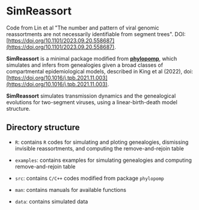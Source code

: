 # SimReassort
Code from Lin et al "The number and pattern of viral genomic reassortments are not necessarily identifiable from segment trees". DOI: [https://doi.org/10.1101/2023.09.20.558687](https://doi.org/10.1101/2023.09.20.558687).

**SimReassort** is a minimal package modified from [**phylopomp**](https://github.com/kingaa/phylopomp), which simulates and infers from genealogies given a broad classes of compartmental epidemiological models, described in King et al (2022), doi: [https://doi.org/10.1016/j.tpb.2021.11.003](https://doi.org/10.1016/j.tpb.2021.11.003).

**SimReassort** simulates transmission dynamics and the genealogical evolutions for two-segment viruses, using a linear-birth-death model structure.

## Directory structure

-   `R`: contains `R` codes for simulating and ploting genealogies, dismissing invisible reassortments, and computing the remove-and-rejoin table

-   `examples`: contains examples for simulating genealogies and computing remove-and-rejoin table

-   `src`: contains `C/C++` codes modified from package `phylopomp`

-   `man`: contains manuals for available functions

-   `data`: contains simulated data

